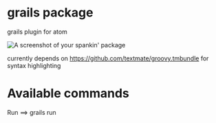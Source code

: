 # grails package

grails plugin for atom


![A screenshot of your spankin' package](https://f.cloud.github.com/assets/69169/2290250/c35d867a-a017-11e3-86be-cd7c5bf3ff9b.gif)

currently depends on https://github.com/textmate/groovy.tmbundle for syntax highlighting

Available commands
==================

  Run  ==> grails run
